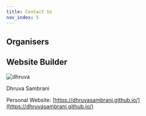 ```yaml
---
title: Contact Us
nav_index: 5
---
```



## Organisers 


## Website Builder

![dhruva](https://avatars1.githubusercontent.com/u/44899822?v=4)

Dhruva Sambrani

Personal Website: [https://dhruvasambrani.github.io/](https://dhruvasambrani.github.io/)
